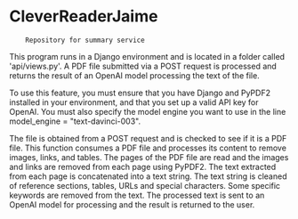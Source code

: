 # CleverReaderJaime

        Repository for summary service

This program runs in a Django environment and is located in a folder called 'api/views.py'. A PDF file submitted via a POST request is processed and returns the result of an OpenAI model processing the text of the file.

To use this feature, you must ensure that you have Django and PyPDF2 installed in your environment, and that you set up a valid API key for OpenAI. You must also specify the model engine you want to use in the line model_engine = "text-davinci-003".

The file is obtained from a POST request and is checked to see if it is a PDF file.
This function consumes a PDF file and processes its content to remove images, links, and tables.
The pages of the PDF file are read and the images and links are removed from each page using PyPDF2.
The text extracted from each page is concatenated into a text string.
The text string is cleaned of reference sections, tables, URLs and special characters.
Some specific keywords are removed from the text.
The processed text is sent to an OpenAI model for processing and the result is returned to the user.
